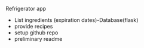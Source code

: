 Refrigerator app

- List ingredients (expiration dates)-Database(flask)
- provide recipes
- setup github repo
- preliminary readme

